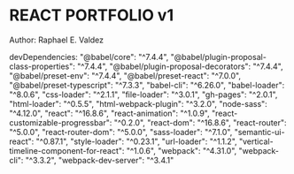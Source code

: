 # REACT PORTFOLIO v1
Author: Raphael E. Valdez

devDependencies:
    "@babel/core": "^7.4.4",
    "@babel/plugin-proposal-class-properties": "^7.4.4",
    "@babel/plugin-proposal-decorators": "^7.4.4",
    "@babel/preset-env": "^7.4.4",
    "@babel/preset-react": "^7.0.0",
    "@babel/preset-typescript": "^7.3.3",
    "babel-cli": "^6.26.0",
    "babel-loader": "^8.0.6",
    "css-loader": "^2.1.1",
    "file-loader": "^3.0.1",
    "gh-pages": "^2.0.1",
    "html-loader": "^0.5.5",
    "html-webpack-plugin": "^3.2.0",
    "node-sass": "^4.12.0",
    "react": "^16.8.6",
    "react-animation": "^1.0.9",
    "react-customizable-progressbar": "^0.2.0",
    "react-dom": "^16.8.6",
    "react-router": "^5.0.0",
    "react-router-dom": "^5.0.0",
    "sass-loader": "^7.1.0",
    "semantic-ui-react": "^0.87.1",
    "style-loader": "^0.23.1",
    "url-loader": "^1.1.2",
    "vertical-timeline-component-for-react": "^1.0.6",
    "webpack": "^4.31.0",
    "webpack-cli": "^3.3.2",
    "webpack-dev-server": "^3.4.1"
